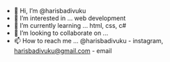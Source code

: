 - 👋 Hi, I’m @harisbadivuku
- 👀 I’m interested in ... web development  
- 🌱 I’m currently learning ... html, css, c# 
- 💞️ I’m looking to collaborate on ...
- 📫 How to reach me ... @harisbadivuku - instagram, harisbadivuku@gmail.com - email

<!---
harisbadivuku/harisbadivuku is a ✨ special ✨ repository because its `README.md` (this file) appears on your GitHub profile.
You can click the Preview link to take a look at your changes.
--->
